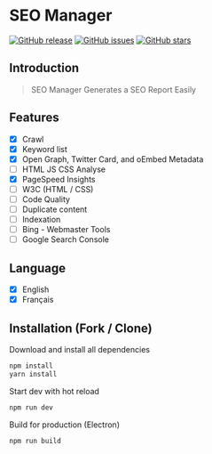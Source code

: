 # SEO Manager
[![GitHub release](https://img.shields.io/github/release/ealenn/SEO-Manager-Electron.svg)](https://github.com/Ealenn/SEO-Manager-Electron/releases/latest) [![GitHub issues](https://img.shields.io/github/issues/Ealenn/SEO-Manager-Electron.svg)](https://github.com/Ealenn/SEO-Manager-Electron/issues) [![GitHub stars](https://img.shields.io/github/stars/Ealenn/SEO-Manager-Electron.svg?style=social&label=Star)](https://github.com/Ealenn/SEO-Manager-Electron)

## Introduction

> SEO Manager Generates a SEO Report Easily

## Features
- [x] Crawl
- [x] Keyword list
- [x] Open Graph, Twitter Card, and oEmbed Metadata
- [ ] HTML JS CSS Analyse
- [x] PageSpeed Insights
- [ ] W3C (HTML / CSS)
- [ ] Code Quality
- [ ] Duplicate content
- [ ] Indexation
- [ ] Bing - Webmaster Tools
- [ ] Google Search Console

## Language
- [x] English
- [x] Français

## Installation (Fork / Clone)

Download and install all dependencies
```bash
npm install
yarn install
```

Start dev with hot reload
```bash
npm run dev
```

Build for production (Electron)
```bash
npm run build
```
